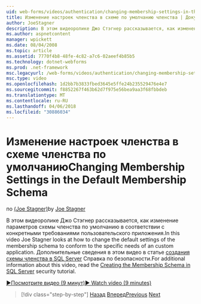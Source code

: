 ```yaml
---
uid: web-forms/videos/authentication/changing-membership-settings-in-the-default-membership-schema
title: Изменение настроек членства в схеме по умолчанию членства | Документы Microsoft
author: JoeStagner
description: В этом видеоролике Джо Стэгнер рассказывается, как изменение параметров схемы членства по умолчанию в соответствии с конкретными требованиями пользовательского приложения. Для ...
ms.author: aspnetcontent
manager: wpickett
ms.date: 08/04/2008
ms.topic: article
ms.assetid: 7770f4b8-48fe-4c82-a7c6-02aeef4b85b5
ms.technology: dotnet-webforms
ms.prod: .net-framework
msc.legacyurl: /web-forms/videos/authentication/changing-membership-settings-in-the-default-membership-schema
msc.type: video
ms.openlocfilehash: 1d2bb7b3833fbed3645e5ffe24b235529476e4e7
ms.sourcegitcommit: f8852267f463b62d7f975e56bea9aa3f68fbbdeb
ms.translationtype: MT
ms.contentlocale: ru-RU
ms.lasthandoff: 04/06/2018
ms.locfileid: "30886034"
---
```

<a name="changing-membership-settings-in-the-default-membership-schema"></a><span data-ttu-id="66fb7-104">Изменение настроек членства в схеме членства по умолчанию</span><span class="sxs-lookup"><span data-stu-id="66fb7-104">Changing Membership Settings in the Default Membership Schema</span></span>
====================
<span data-ttu-id="66fb7-105">по [(Joe Stagner)](https://github.com/JoeStagner)</span><span class="sxs-lookup"><span data-stu-id="66fb7-105">by [Joe Stagner](https://github.com/JoeStagner)</span></span>

<span data-ttu-id="66fb7-106">В этом видеоролике Джо Стэгнер рассказывается, как изменение параметров схемы членства по умолчанию в соответствии с конкретными требованиями пользовательского приложения.</span><span class="sxs-lookup"><span data-stu-id="66fb7-106">In this video Joe Stagner looks at how to change the default settings of the membership schema to conform to the specific needs of an custom application.</span></span> <span data-ttu-id="66fb7-107">Дополнительные сведения в этом видео в статье [создания схемы членства в SQL Server](../../overview/older-versions-security/membership/creating-the-membership-schema-in-sql-server-vb.md) Справка по безопасности.</span><span class="sxs-lookup"><span data-stu-id="66fb7-107">For additional information about this video, read the [Creating the Membership Schema in SQL Server](../../overview/older-versions-security/membership/creating-the-membership-schema-in-sql-server-vb.md) security tutorial.</span></span>

[<span data-ttu-id="66fb7-108">&#9654;Посмотрите видео (9 минут)</span><span class="sxs-lookup"><span data-stu-id="66fb7-108">&#9654; Watch video (9 minutes)</span></span>](https://channel9.msdn.com/Blogs/ASP-NET-Site-Videos/changing-membership-settings-in-the-default-membership-schema)

> [!div class="step-by-step"]
> <span data-ttu-id="66fb7-109">[Назад](configuring-sql-to-work-with-membership-schemas.md)
> [Вперед](creating-user-accounts-with-the-create-user-wizard.md)</span><span class="sxs-lookup"><span data-stu-id="66fb7-109">[Previous](configuring-sql-to-work-with-membership-schemas.md)
[Next](creating-user-accounts-with-the-create-user-wizard.md)</span></span>
